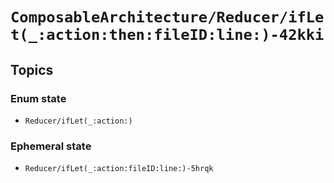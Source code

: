# ``ComposableArchitecture/Reducer/ifLet(_:action:then:fileID:line:)-42kki``

## Topics

### Enum state

- ``Reducer/ifLet(_:action:)``

### Ephemeral state

- ``Reducer/ifLet(_:action:fileID:line:)-5hrqk``
